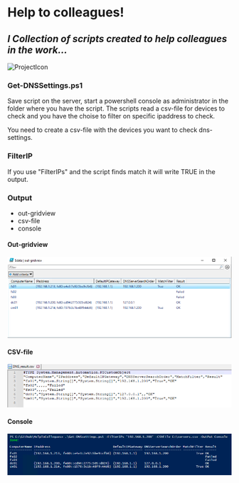 # Help to colleagues!
## _I Collection of scripts created to help colleagues in the work..._
![ProjectIcon](https://user-images.githubusercontent.com/16079354/209583161-b65c52fb-45a6-4d9d-b431-ef3c9610471f.png) 
### Get-DNSSettings.ps1
Save script on the server, start a powershell console as administrator in the folder where you have the script. The scripts read  a csv-file for devices to check and you have the choise to filter on specific ipaddress to check.

You need to create a csv-file with the devices you want to check dns-settings.

### FilterIP
If you use "FilterIPs" and the script finds match it will write TRUE in the output.

### Output
- out-gridview
- csv-file
- console
#### Out-gridview
![ProjectIcon](https://raw.githubusercontent.com/DambergC/HelpToColleagues/main/Images/Out-Gridview_Get-DnsSettings.png)
#### CSV-file
![ProjectIcon](https://raw.githubusercontent.com/DambergC/HelpToColleagues/main/Images/CSV-File_Get-DnsSettings.png)
#### Console
![ProjectIcon](https://raw.githubusercontent.com/DambergC/HelpToColleagues/main/Images/Console_Get-DnsSettings.png)


